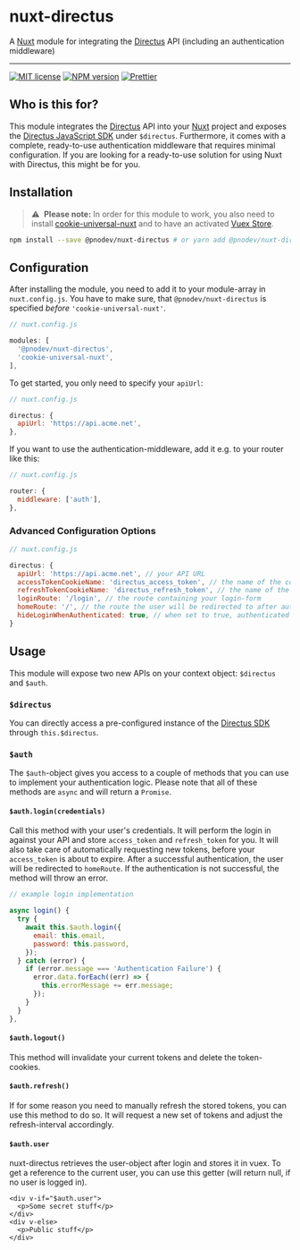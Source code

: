 # nuxt-directus

A [Nuxt](https://nuxtjs.org/) module for integrating the [Directus](https://directus.io/) API (including an authentication middleware)

---

[![MIT license](https://img.shields.io/github/license/pnodev/nuxt-directus.svg)](https://github.com/pnodev/nuxt-directus/blob/master/LICENSE)
[![NPM version](https://img.shields.io/npm/v/@pnodev/nuxt-directus/latest.svg)](https://www.npmjs.com/package/@pnodev/nuxt-directus)
[![Prettier](https://img.shields.io/badge/code_style-prettier-ff69b4.svg)](https://github.com/prettier/prettier)

## Who is this for?

This module integrates the [Directus](https://directus.io/) API into your [Nuxt](https://nuxtjs.org/) project and exposes the [Directus JavaScript SDK](https://docs.directus.io/reference/sdk/) under `$directus`. Furthermore, it comes with a complete, ready-to-use authentication middleware that requires minimal configuration. If you are looking for a ready-to-use solution for using Nuxt with Directus, this might be for you.

## Installation

> ⚠️ &nbsp;**Please note:**
> In order for this module to work, you also need to install [cookie-universal-nuxt](https://www.npmjs.com/package/cookie-universal-nuxt) and to have an activated [Vuex Store](https://nuxtjs.org/docs/2.x/directory-structure/store).

```bash
npm install --save @pnodev/nuxt-directus # or yarn add @pnodev/nuxt-directus
```

## Configuration

After installing the module, you need to add it to your module-array in `nuxt.config.js`. You have to make sure, that `@pnodev/nuxt-directus` is specified _before_ `'cookie-universal-nuxt'`.

```javascript
// nuxt.config.js

modules: [
  '@pnodev/nuxt-directus',
  'cookie-universal-nuxt',
],
```

To get started, you only need to specify your `apiUrl`:

```javascript
// nuxt.config.js

directus: {
  apiUrl: 'https://api.acme.net',
},
```

If you want to use the authentication-middleware, add it e.g. to your router like this:

```javascript
// nuxt.config.js

router: {
  middleware: ['auth'],
},
```

### Advanced Configuration Options

```javascript
// nuxt.config.js

directus: {
  apiUrl: 'https://api.acme.net', // your API URL
  accessTokenCookieName: 'directus_access_token', // the name of the cookie the access_token will be saved in
  refreshTokenCookieName: 'directus_refresh_token', // the name of the cookie the refresh_token will be saved in
  loginRoute: '/login', // the route containing your login-form
  homeRoute: '/', // the route the user will be redirected to after authentication
  hideLoginWhenAuthenticated: true, // when set to true, authenticated users will be redirected to homeRoute, when accessing loginRoute
}
```

## Usage

This module will expose two new APIs on your context object: `$directus` and `$auth`.

### `$directus`

You can directly access a pre-configured instance of the [Directus SDK](https://docs.directus.io/reference/sdk/) through `this.$directus`.

### `$auth`

The `$auth`-object gives you access to a couple of methods that you can use to implement your authentication logic. Please note that all of these methods are `async` and will return a `Promise`.

#### `$auth.login(credentials)`

Call this method with your user's credentials. It will perform the login in against your API and store `access_token` and `refresh_token` for you. It will also take care of automatically requesting new tokens, before your `access_token` is about to expire. After a successful authentication, the user will be redirected to `homeRoute`.
If the authentication is not successful, the method will throw an error.

```javascript
// example login implementation

async login() {
  try {
    await this.$auth.login({
      email: this.email,
      password: this.password,
    });
  } catch (error) {
    if (error.message === 'Authentication Failure') {
      error.data.forEach((err) => {
        this.errorMessage += err.message;
      });
    }
  }
},
```

#### `$auth.logout()`

This method will invalidate your current tokens and delete the token-cookies.

#### `$auth.refresh()`

If for some reason you need to manually refresh the stored tokens, you can use this method to do so. It will request a new set of tokens and adjust the refresh-interval accordingly.

#### `$auth.user`

nuxt-directus retrieves the user-object after login and stores it in vuex. To get a reference to the current user, you can use this getter (will return null, if no user is logged in).

```Vue
<div v-if="$auth.user">
  <p>Some secret stuff</p>
</div>
<div v-else>
  <p>Public stuff</p>
</div>
```
